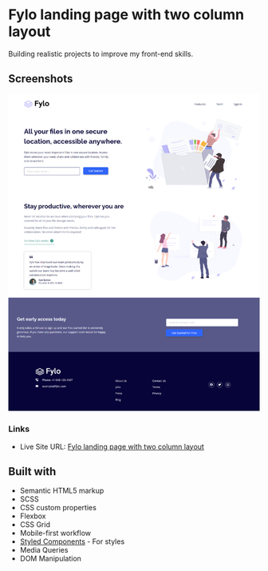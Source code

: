 # Fylo landing page with two column layout

Building realistic projects to improve my front-end skills.

## Screenshots

![](screenshots/ss-desktop.png)

### Links

- Live Site URL: [Fylo landing page with two column layout](https://1ntro-section-dropdown.netlify.app/)

## Built with

- Semantic HTML5 markup
- SCSS
- CSS custom properties
- Flexbox
- CSS Grid
- Mobile-first workflow
- [Styled Components](https://styled-components.com/) - For styles
- Media Queries
- DOM Manipulation
